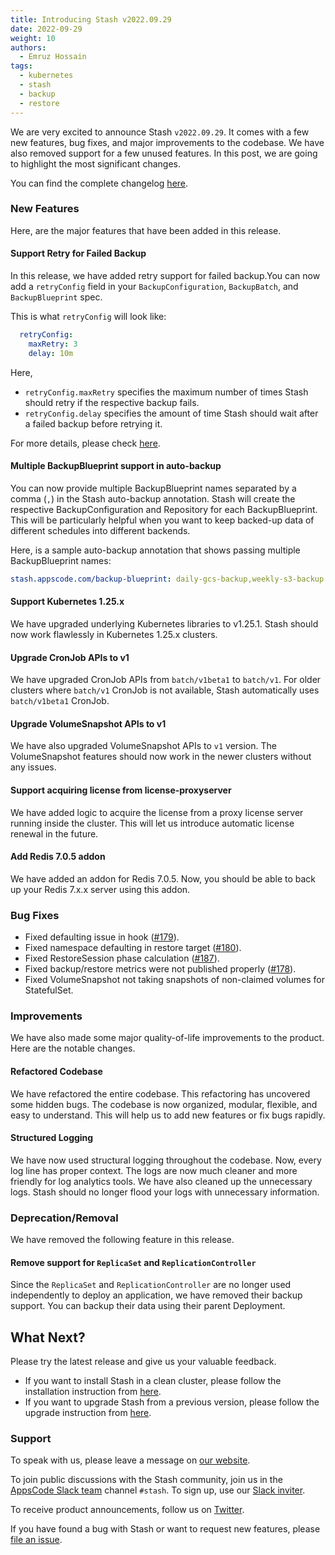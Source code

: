 ```yaml
---
title: Introducing Stash v2022.09.29
date: 2022-09-29
weight: 10
authors:
  - Emruz Hossain
tags:
  - kubernetes
  - stash
  - backup
  - restore
---
```


We are very excited to announce Stash `v2022.09.29`. It comes with a few new features, bug fixes, and major improvements to the codebase. We have also removed support for a few unused features. In this post, we are going to highlight the most significant changes.

You can find the complete changelog [here](https://github.com/stashed/CHANGELOG/blob/master/releases/v2022.09.29/README.md).

### New Features

Here, are the major features that have been added in this release.

#### Support Retry for Failed Backup

In this release, we have added retry support for failed backup.You can now add a `retryConfig` field in your `BackupConfiguration`, `BackupBatch`, and `BackupBlueprint` spec.

This is what `retryConfig` will look like:

```yaml
  retryConfig:
    maxRetry: 3
    delay: 10m
```

Here,

- `retryConfig.maxRetry` specifies the maximum number of times Stash should retry if the respective backup fails.
- `retryConfig.delay` specifies the amount of time Stash should wait after a failed backup before retrying it.

For more details, please check [here](https://stash.run/docs/latest/concepts/crds/backupconfiguration/#specretryconfig).

#### Multiple BackupBlueprint support in auto-backup

You can now provide multiple BackupBlueprint names separated by a comma (`,`) in the Stash auto-backup annotation. Stash will create the respective BackupConfiguration and Repository for each BackupBlueprint. This will be particularly helpful when you want to keep backed-up data of different schedules into different backends.

Here, is a sample auto-backup annotation that shows passing multiple BackupBlueprint names:

```yaml
stash.appscode.com/backup-blueprint: daily-gcs-backup,weekly-s3-backup
```

#### Support Kubernetes 1.25.x

We have upgraded underlying Kubernetes libraries to v1.25.1. Stash should now work flawlessly in Kubernetes 1.25.x clusters.

#### Upgrade CronJob APIs to v1

We have upgraded CronJob APIs from `batch/v1beta1` to `batch/v1`. For older clusters where `batch/v1` CronJob is not available, Stash automatically uses `batch/v1beta1` CronJob.

#### Upgrade VolumeSnapshot APIs to v1

We have also upgraded VolumeSnapshot APIs to `v1` version. The VolumeSnapshot features should now work in the newer clusters without any issues.

#### Support acquiring license from license-proxyserver

We have added logic to acquire the license from a proxy license server running inside the cluster. This will let us introduce automatic license renewal in the future.

#### Add Redis 7.0.5 addon

We have added an addon for Redis 7.0.5. Now, you should be able to back up your Redis 7.x.x server using this addon.

### Bug Fixes

- Fixed defaulting issue in hook ([#179](https://github.com/stashed/apimachinery/pull/179)).
- Fixed namespace defaulting in restore target ([#180](https://github.com/stashed/apimachinery/pull/180)).
- Fixed RestoreSession phase calculation ([#187](https://github.com/stashed/apimachinery/pull/187)).
- Fixed backup/restore metrics were not published properly ([#178](https://github.com/stashed/apimachinery/pull/178)).
- Fixed VolumeSnapshot not taking snapshots of non-claimed volumes for StatefulSet.

### Improvements

We have also made some major quality-of-life improvements to the product. Here are the notable changes.

#### Refactored Codebase

We have refactored the entire codebase. This refactoring has uncovered some hidden bugs. The codebase is now organized, modular, flexible, and easy to understand. This will help us to add new features or fix bugs rapidly.

#### Structured Logging

We have now used structural logging throughout the codebase. Now, every log line has proper context. The logs are now much cleaner and more friendly for log analytics tools. We have also cleaned up the unnecessary logs. Stash should no longer flood your logs with unnecessary information.

### Deprecation/Removal

We have removed the following feature in this release.

#### Remove support for `ReplicaSet` and `ReplicationController`

Since the `ReplicaSet` and `ReplicationController` are no longer used independently to deploy an application, we have removed their backup support. You can backup their data using their parent Deployment.

## What Next?

Please try the latest release and give us your valuable feedback.

- If you want to install Stash in a clean cluster, please follow the installation instruction from [here](https://stash.run/docs/v2022.09.29/setup/).
- If you want to upgrade Stash from a previous version, please follow the upgrade instruction from [here](https://stash.run/docs/v2022.09.29/setup/upgrade/).

### Support

To speak with us, please leave a message on [our website](https://appscode.com/contact/).

To join public discussions with the Stash community, join us in the [AppsCode Slack team](https://appscode.slack.com/messages/C8NCX6N23/details/) channel `#stash`. To sign up, use our [Slack inviter](https://slack.appscode.com/).

To receive product announcements, follow us on [Twitter](https://twitter.com/KubeStash).

If you have found a bug with Stash or want to request new features, please [file an issue](https://github.com/stashed/project/issues/new).
